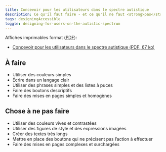 ```yaml
---
title: Concevoir pour les utilisateurs dans le spectre autistique
description: Ce qu'il faut faire - et ce qu'il ne faut <strong>pas</strong> faire - lors de la conception pour les utilisateurs du spectre autistique.
tags: designingAccessible
toggle: designing-for-users-on-the-autistic-spectrum
---
```


Affiches imprimables format (<abbr lang="en" title="Portable Document Format">PDF</abbr>):

- <a href="{{ rootPath }}docs/posters/SpectreAutistique-fr_2023.pdf" download>Concevoir pour les utilisateurs dans le spectre autistique (<abbr lang="en" title="Portable Document Format">PDF</abbr>, 67 <abbr title="kilo-octet">ko</abbr>)</a>

<div class="row">
<div class="col-md-6">

## <span class="fas fa-thumbs-up mrgn-rght-md" aria-hidden="true"></span> À faire

- Utiliser des couleurs simples
- Écrire dans un langage clair
- Utiliser des phrases simples et des listes à puces
- Faire des boutons descriptifs
- Faire des mises en pages simples et homogènes

</div>
<div class="col-md-6">

## <span class="fas fa-thumbs-down mrgn-rght-md" aria-hidden="true"></span> Chose à ne pas faire

- Utiliser des couleurs vives et contrastées
- Utiliser des figures de style et des expressions imagées
- Créer des textes très longs
- Mettre en place des boutons qui ne précisent pas l’action à effectuer
- Faire des mises en pages complexes et surchargées

</div>
</div>

